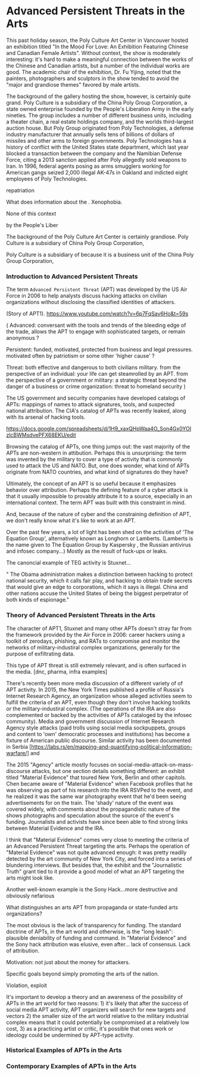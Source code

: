# Advanced Persistent Threats in the Arts

This past holiday season, the Poly Culture Art Center in Vancouver hosted an
exhibition titled "In the Mood For Love: An Exhibition Featuring Chinese and
Canadian Female Artists". Without context, the show is moderately interesting:
it's hard to make a meaningful connection between the works of the Chinese and
Canadian artists, but a number of the individual works are good. The academic
chair of the exhibition, Dr. Fu Yijing, noted that the painters, photographers
and sculptors in the show tended to avoid the "major and grandiose themes"
favored by male artists.

The background of the gallery hosting the show, however, is certainly quite
grand. Poly Culture is a subsidiary of the China Poly Group Corporation, a state
owned enterprise founded by the People's Liberation Army in the early nineties.
The group includes a number of different business units, including a theater
chain, a real estate holdings company, and the worlds third-largest auction
house. But Poly Group originated from Poly Technologies, a defense industry
manufacturer that annually sells tens of billions of dollars of missiles and
other arms to foreign governments. Poly Technologies has a history of conflict
with the United States state department, which last year blocked a transaction
between the company and the Namibian Defense Force, citing a 2013 sanction
applied after Poly allegedly sold weapons to Iran. In 1996, federal agents
posing as arms smugglers working for American gangs seized 2,000 illegal AK-47s
in Oakland and indicted eight employees of Poly Technologies.

repatriation




What does information about the . Xenophobia.


None of this context 

by the People's Liber

The background of the Poly Culture Art Center is certainly grandiose. Poly
Culture is a subsidiary of China Poly Group Corporation, 

Poly Culture is a subsidiary of  because it is a business unit of the China Poly Group
Corporation, 





### Introduction to Advanced Persistent Threats

The term `Advanced Persistent Threat` (APT) was developed by the US Air Force in
2006 to help analysts discuss hacking attacks on civilian organizations without
disclosing the classified identities of attackers.

(Story of APT1). https://www.youtube.com/watch?v=6p7FqSav6Ho&t=59s

(
  Advanced: conversant with the tools and trends of the bleeding edge of the
  trade, allows the APT to engage with sophisticated targets, or remain anonymous
  ?

  Persistent: funded, motivated, protected from business and legal pressures.
  motivated often by patriotism or some other 'higher cause' ?

  Threat: both effective and dangerous to both civilians military. from the
  perspective of an individual: your life can get steamrolled by an APT. from the
  perspective of a government or military: a strategic threat beyond the danger of
  a business or crime organization: threat to homeland security
)

The US government and security companies have developed catalogs of APTs:
mappings of names to attack signatures, tools, and suspected national
attribution. The CIA's catalog of APTs was recently leaked, along with its
arsenal of hacking tools.

https://docs.google.com/spreadsheets/d/1H9_xaxQHpWaa4O_Son4Gx0YOIzlcBWMsdvePFX68EKU/edit

Browsing the catalog of APTs, one thing jumps out: the vast majority of the APTs
are non-western in attibution. Perhaps this is unsurprising: the term was
invented by the military to cover a type of activity that is commonly used to
attack the US and NATO. But, one does wonder, what kind of APTs originate from
NATO countries, and what kind of signatures do they have?

Ultimately, the concept of an APT is so useful because it emphasizes behavior
over attribution. Perhaps the defining feature of a cyber attack is that it
usually impossible to provably attribute it to a source, especially in an
international context. The term APT was built with this constraint in mind.

And, because of the nature of cyber and the constraining definition of APT, we
don't really know what it's like to work at an APT.

Over the past few years, a lot of light has been shed on the activities of 'The
Equation Group', alternatively known as Longhorn or Lamberts. (Lamberts is the
name given to The Equation Group by Kaspersky , the Russian antivirus and
infosec company...) Mostly as the result of fuck-ups or leaks.

The canoncial example of TEG activity is Stuxnet...

"
The Obama administration makes a distinction between hacking to protect national
security, which it calls fair play, and hacking to obtain trade secrets that
would give an edge to corporations, which it says is illegal. China and other
nations accuse the United States of being the biggest perpetrator of both kinds
of espionage."

### Theory of Advanced Persistent Threats in the Arts

The character of APT1, Stuxnet and many other APTs doesn't stray far from the
framework provided by the Air Force in 2006: career hackers using a toolkit of
zerodays, phishing, and RATs to compromise and monitor the networks of
military-industiral complex organizations, generally for the purpose of
exfiltrating data.

This type of APT threat is still extremely relevant, and is often surfaced in
the media. [dnc, pharma, infra examples]

There's recently been more media discussion of a different variety of of APT
activity. In 2015, the New York Times published a profile of Russia's Internet
Research Agency, an organization whose alleged activities seem to fulfill the
criteria of an APT, even though they don't involve hacking toolkits or the
military-industiral complex. (The operations of the IRA are also complemented or
backed by the activities of APTs cataloged by the infosec community). Media and
government discussion of Internet Research Agency style attacks (paid trolls
using social media sockpuppets, groups and content to 'own' democratic processes
and institutions) has become a fixture of American public discourse. Similar
activity has been documented in Serbia
[https://labs.rs/en/mapping-and-quantifying-political-information-warfare/] and 

The 2015 "Agency" article mostly focuses on
social-media-attack-on-mass-discourse attacks, but one section details something
different: an exhibit titled "Material Evidence" that toured New York, Berlin
and other capitols. Chen became aware of "Material Evidence" when Facebook
profiles that he was observing as part of his research into the IRA RSVPed to
the event, and he realized it was the same war photography event that he'd been
seeing advertisements for on the train. The 'shady' nature of the event was
covered widely, with comments about the propagandistic nature of the shows
photographs and speculation about the source of the event's funding. Journalists
and activists have since been able to find strong links between Material
Evidence and the IRA.

I think that "Material Evidence" comes very close to meeting the criteria of an
Advanced Persistent Threat targeting the arts. Perhaps the operation of
"Material Evidence" was not quite advanced enough: it was pretty readily
detected by the art community of New York City, and forced into a series of
blundering interviews. But besides that, the exhibit and the "Journalistic
Truth" grant tied to it provide a good model of what an APT targeting the arts
might look like.

Another well-known example is the Sony Hack...more destructive and obviously
nefarious

What distinguishes an arts APT from propaganda or state-funded arts
organizations?

The most obvious is the lack of transparency for funding. The standard doctrine
of APTs, in the art world and otherwise, is the "long leash": plausible
deniability of funding and command. In "Material Evidence" and the Sony hack
attribution was elusive, even after... lack of consensus. Lack of attribution.

Motivation: not just about the money for attackers. 

Specific goals beyond simply promoting the arts of the nation.

Violation, exploit

It's important to develop a theory and an awareness of the possibility of APTs
in the art world for two reasons: 1) it's likely that after the success of
social media APT activity, APT organizers will search for new targets and
vectors 2) the smaller size of the art world relative to the military industrial
complex means that it could potentially be compromised at a relatively low cost,
3) as a practicing artist or critic, it's possible that ones work or ideology
could be undermined by APT-type activity.

### Historical Examples of APTs in the Arts

### Contemporary Examples of APTs in the Arts

